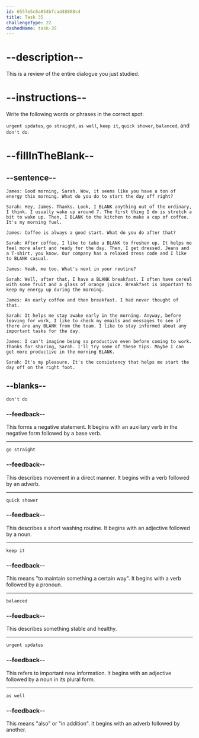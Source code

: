 ```yaml
---
id: 6557e5c6a854bfcad48808c4
title: Task 35
challengeType: 22
dashedName: task-35
---
```


<!-- REVIEW -->

# --description--

This is a review of the entire dialogue you just studied.

# --instructions--

Write the following words or phrases in the correct spot:

`urgent updates`, `go straight`, `as well`, `keep it`, `quick shower`, `balanced`, and `don't do`.

# --fillInTheBlank--

## --sentence--

`James: Good morning, Sarah. Wow, it seems like you have a ton of energy this morning. What do you do to start the day off right?`

`Sarah: Hey, James. Thanks. Look, I BLANK anything out of the ordinary, I think. I usually wake up around 7. The first thing I do is stretch a bit to wake up. Then, I BLANK to the kitchen to make a cup of coffee. It's my morning fuel.`

`James: Coffee is always a good start. What do you do after that?`

`Sarah: After coffee, I like to take a BLANK to freshen up. It helps me feel more alert and ready for the day. Then, I get dressed. Jeans and a T-shirt, you know. Our company has a relaxed dress code and I like to BLANK casual.`

`James: Yeah, me too. What's next in your routine?`

`Sarah: Well, after that, I have a BLANK breakfast. I often have cereal with some fruit and a glass of orange juice. Breakfast is important to keep my energy up during the morning.`

`James: An early coffee and then breakfast. I had never thought of that.`

`Sarah: It helps me stay awake early in the morning. Anyway, before leaving for work, I like to check my emails and messages to see if there are any BLANK from the team. I like to stay informed about any important tasks for the day.`

`James: I can't imagine being so productive even before coming to work. Thanks for sharing, Sarah. I'll try some of these tips. Maybe I can get more productive in the morning BLANK.`

`Sarah: It's my pleasure. It's the consistency that helps me start the day off on the right foot.`

## --blanks--

`don't do`

### --feedback--

This forms a negative statement. It begins with an auxiliary verb in the negative form followed by a base verb.

---

`go straight`

### --feedback--

This describes movement in a direct manner. It begins with a verb followed by an adverb.

---

`quick shower`

### --feedback--

This describes a short washing routine. It begins with an adjective followed by a noun.

---

`keep it`

### --feedback--

This means "to maintain something a certain way". It begins with a verb followed by a pronoun.

---

`balanced`

### --feedback--

This describes something stable and healthy.

---

`urgent updates`

### --feedback--

This refers to important new information. It begins with an adjective followed by a noun in its plural form.

---

`as well`

### --feedback--

This means "also" or "in addition". It begins with an adverb followed by another.
